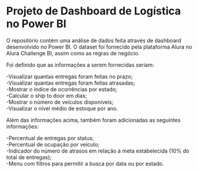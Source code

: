 # Projeto de Dashboard de Logística no Power BI

O repositório contém uma análise de dados feita através de dashboard desenvolvido no Power BI. O dataset foi fornecido pela plataforma Alura no Alura Challenge BI, 
assim como as regras de negócio.

Foi definido que as informações a serem fornecidas seriam:

-Visualizar quantas entregas foram feitas no prazo;<br />
-Visualizar quantas entregas foram feitas atrasadas;<br />
-Mostrar o índice de ocorrências por estado;<br />
-Calcular o ship to door em dias;<br />
-Mostrar o número de veículos disponíveis;<br />
-Visualizar o nível médio de estoque por ano.<br />

Além das informações acima, também foram adicionadas as seguintes informações:

-Percentual de entregas por status;<br />
-Percentual de ocupação por veículo;<br />
-Indicador do número de atrasos em relação à meta estabelecida (10% do total de entregas);<br />
-Menu com filtros para permitir a busca por data ou por estado.<br />
